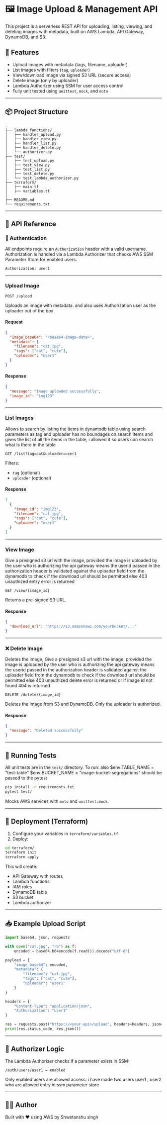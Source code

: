 
# 🖼️ Image Upload & Management API

This project is a serverless REST API for uploading, listing, viewing, and deleting images with metadata, built on AWS Lambda, API Gateway, DynamoDB, and S3.

## 🚀 Features

- Upload images with metadata (tags, filename, uploader)
- List images with filters (`tag`, `uploader`)
- View/download image via signed S3 URL (secure access)
- Delete image (only by uploader)
- Lambda Authorizer using SSM for user access control
- Fully unit tested using `unittest`, `mock`, and `moto`

---

## 📦 Project Structure

```
.
├── lambda_functions/
│   ├── handler_upload.py
│   ├── handler_view.py
│   ├── handler_list.py
│   ├── handler_delete.py
│   └── authorizer.py
├── test/
│   ├── test_upload.py
│   ├── test_view.py
│   ├── test_list.py
│   ├── test_delete.py
│   └── test_lambda_authorizer.py
├── terraform/
│   ├── main.tf
│   ├── variables.tf
│ 
├── README.md
└── requirements.txt
```

---

## 📘 API Reference

### 🔐 Authentication

All endpoints require an `Authorization` header with a valid username. Authorization is handled via a Lambda Authorizer that checks AWS SSM Parameter Store for enabled users.

```http
Authorization: user1
```

---

### Upload Image

`POST /upload`

Uploads an image with metadata. and also uses Authorization user as the uploader out of the box

#### Request
```json
{
  "image_base64": "<base64-image-data>",
  "metadata": {
    "filename": "cat.jpg",
    "tags": ["cat", "cute"],
    "uploader": "user1"
  }
}
```

#### Response
```json
{
  "message": "Image uploaded successfully",
  "image_id": "img123"
}
```

---

###  List Images
Allows to search by listing the items in dynamodb table using search parameters as tag and uploader
has no boundages on search items and gives the list of all the items in the table,
i allowed it so users can search what is there in the table 

`GET /list?tag=cat&uploader=user1`

Filters:
- `tag` (optional)
- `uploader` (optional)

#### Response
```json
[
  {
    "image_id": "img123",
    "filename": "cat.jpg",
    "tags": ["cat", "cute"],
    "uploader": "user1"
  }
]
```

---

###  View Image
Give a presigned s3 url with the image, provided the image is uploaded by the user who is authorizing the api gateway means the userid passed in the authorization header is validated against the uploader field from the dynamodb to check if the download url should be permitted else 403 unauthized entry error is returned


`GET /view/{image_id}`

Returns a pre-signed S3 URL.

#### Response
```json
{
  "download_url": "https://s3.amazonaws.com/yourbucket/..."
}
```

---

### ❌ Delete Image
Deletes the image, Give a presigned s3 url with the image, provided the image is uploaded by the user who is authorizing the api gateway means the userid passed in the authorization header is validated against the uploader field from the dynamodb to check if the download url should be permitted else 403 unauthized delete error is returned or if image id not found 404 is returned

`DELETE /delete/{image_id}`

Deletes the image from S3 and DynamoDB. Only the uploader is authorized.

#### Response
```json
{
  "message": "Deleted successfully"
}
```

---

## 🧪 Running Tests

All unit tests are in the `test/` directory. To run:
also $env:TABLE_NAME = "test-table"
$env:BUCKET_NAME = "image-bucket-segregations"
should be passed to the pytest

```bash
pip install -r requirements.txt
pytest test/
```

Mocks AWS services with `moto` and `unittest.mock`.

---

## 🔧 Deployment (Terraform)

1. Configure your variables in `terraform/variables.tf`
2. Deploy:

```bash
cd terraform/
terraform init
terraform apply
```

This will create:
- API Gateway with routes
- Lambda functions
- IAM roles
- DynamoDB table
- S3 bucket
- Lambda authorizer

---

## 📥 Example Upload Script

```python
import base64, json, requests

with open("cat.jpg", "rb") as f:
    encoded = base64.b64encode(f.read()).decode("utf-8")

payload = {
    "image_base64": encoded,
    "metadata": {
        "filename": "cat.jpg",
        "tags": ["cat", "cute"],
        "uploader": "user1"
    }
}

headers = {
    "Content-Type": "application/json",
    "Authorization": "user1"
}

res = requests.post("https://<your-api>/upload", headers=headers, json=payload)
print(res.status_code, res.json())
```

---

## 🔐 Authorizer Logic

The Lambda Authorizer checks if a parameter exists in SSM:

```
/auth/users/user1 = enabled
```

Only enabled users are allowed access.
i have made two users user1 , user2 who are allowed entry in ssm parameter store

---


## 🧑‍💻 Author

Built with ❤️ using AWS by Shwetanshu singh
